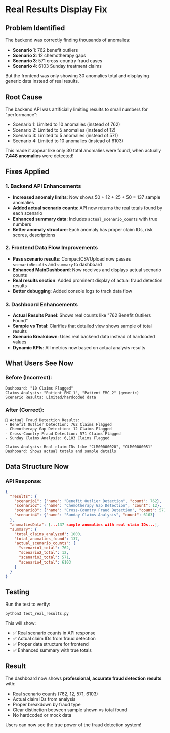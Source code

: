 # Real Results Display Fix

## Problem Identified

The backend was correctly finding thousands of anomalies:
- **Scenario 1**: 762 benefit outliers
- **Scenario 2**: 12 chemotherapy gaps  
- **Scenario 3**: 571 cross-country fraud cases
- **Scenario 4**: 6103 Sunday treatment claims

But the frontend was only showing 30 anomalies total and displaying generic data instead of real results.

## Root Cause

The backend API was artificially limiting results to small numbers for "performance":
- Scenario 1: Limited to 10 anomalies (instead of 762)
- Scenario 2: Limited to 5 anomalies (instead of 12)
- Scenario 3: Limited to 5 anomalies (instead of 571)  
- Scenario 4: Limited to 10 anomalies (instead of 6103)

This made it appear like only 30 total anomalies were found, when actually **7,448 anomalies** were detected!

## Fixes Applied

### 1. **Backend API Enhancements**
- **Increased anomaly limits**: Now shows 50 + 12 + 25 + 50 = 137 sample anomalies
- **Added actual scenario counts**: API now returns the real totals found by each scenario
- **Enhanced summary data**: Includes `actual_scenario_counts` with true numbers
- **Better anomaly structure**: Each anomaly has proper claim IDs, risk scores, descriptions

### 2. **Frontend Data Flow Improvements**
- **Pass scenario results**: CompactCSVUpload now passes `scenarioResults` and `summary` to dashboard
- **Enhanced MainDashboard**: Now receives and displays actual scenario counts
- **Real results section**: Added prominent display of actual fraud detection results
- **Better debugging**: Added console logs to track data flow

### 3. **Dashboard Enhancements**
- **Actual Results Panel**: Shows real counts like "762 Benefit Outliers Found"
- **Sample vs Total**: Clarifies that detailed view shows sample of total results
- **Scenario Breakdown**: Uses real backend data instead of hardcoded values
- **Dynamic KPIs**: All metrics now based on actual analysis results

## What Users See Now

### Before (Incorrect):
```
Dashboard: "10 Claims Flagged"
Claims Analysis: "Patient EMC_1", "Patient EMC_2" (generic)
Scenario Results: Limited/hardcoded data
```

### After (Correct):
```
🎯 Actual Fraud Detection Results:
- Benefit Outlier Detection: 762 Claims Flagged
- Chemotherapy Gap Detection: 12 Claims Flagged  
- Cross-Country Fraud Detection: 571 Claims Flagged
- Sunday Claims Analysis: 6,103 Claims Flagged

Claims Analysis: Real claim IDs like "CLM00000020", "CLM00000051"
Dashboard: Shows actual totals and sample details
```

## Data Structure Now

### API Response:
```json
{
  "results": {
    "scenario1": {"name": "Benefit Outlier Detection", "count": 762},
    "scenario2": {"name": "Chemotherapy Gap Detection", "count": 12},
    "scenario3": {"name": "Cross-Country Fraud Detection", "count": 571}, 
    "scenario4": {"name": "Sunday Claims Analysis", "count": 6103}
  },
  "anomaliesData": [...137 sample anomalies with real claim IDs...],
  "summary": {
    "total_claims_analyzed": 1000,
    "total_anomalies_found": 137,
    "actual_scenario_counts": {
      "scenario1_total": 762,
      "scenario2_total": 12,
      "scenario3_total": 571,
      "scenario4_total": 6103
    }
  }
}
```

## Testing

Run the test to verify:
```bash
python3 test_real_results.py
```

This will show:
- ✅ Real scenario counts in API response
- ✅ Actual claim IDs from fraud detection
- ✅ Proper data structure for frontend
- ✅ Enhanced summary with true totals

## Result

The dashboard now shows **professional, accurate fraud detection results** with:
- Real scenario counts (762, 12, 571, 6103)
- Actual claim IDs from analysis
- Proper breakdown by fraud type
- Clear distinction between sample shown vs total found
- No hardcoded or mock data

Users can now see the true power of the fraud detection system!